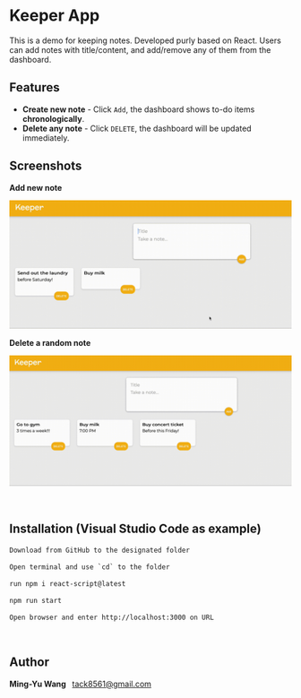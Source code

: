 # Keeper App

This is a demo for keeping notes.
Developed purly based on React.
Users can add notes with title/content, and add/remove any of them from the dashboard. 

## Features

- **Create new note** - Click `Add`, the dashboard shows to-do items **chronologically**.
- **Delete any note** - Click `DELETE`, the dashboard will be updated immediately.


## Screenshots

**Add new note**

![範例 GIF](https://raw.githubusercontent.com/scottwang0603/Keeper/main/gifs/Add-new-note.gif)

**Delete a random note**

![範例 GIF](https://raw.githubusercontent.com/scottwang0603/Keeper/main/gifs/Delete-one-note.gif)

&nbsp;

## Installation (Visual Studio Code as example)

```
Download from GitHub to the designated folder
```

```
Open terminal and use `cd` to the folder
```

```
run npm i react-script@latest
```

```
npm run start
```

```
Open browser and enter http://localhost:3000 on URL
```

&nbsp;

## Author

**Ming-Yu Wang** &ensp;<tack8561@gmail.com>
